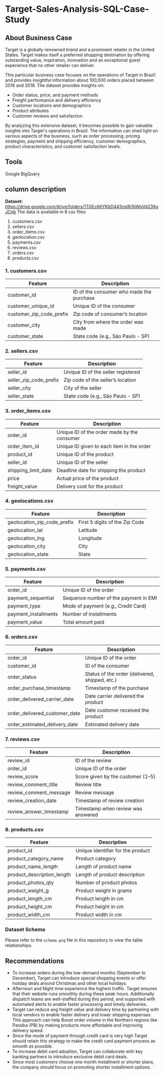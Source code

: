 # Target-Sales-Analysis-SQL-Case-Study

## About Business Case
Target is a globally renowned brand and a prominent retailer in the United States. Target makes itself a preferred shopping destination by offering outstanding value, inspiration, innovation and an exceptional guest experience that no other retailer can deliver.

This particular business case focuses on the operations of Target in Brazil and provides insightful information about 100,000 orders placed between 2016 and 2018. The dataset provides insights on:
- Order status, price, and payment methods
- Freight performance and delivery efficiency
- Customer locations and demographics
- Product attributes
- Customer reviews and satisfaction

By analyzing this extensive dataset, it becomes possible to gain valuable insights into Target's operations in Brazil. The information can shed light on various aspects of the business, such as order processing, pricing strategies, payment and shipping efficiency, customer demographics, product characteristics, and customer satisfaction levels.

## Tools 
Google BigQuery

## column description 
**Dataset:** https://drive.google.com/drive/folders/1TGEc66YKbD443nslRi1bWgVd238gJCnb
The data is available in 8 csv files:

1. customers.csv
2. sellers.csv
3. order_items.csv
4. geolocation.csv
5. payments.csv
6. reviews.csv
7. orders.csv
8. products.csv

### 1. customers.csv
| Feature | Description |
|---------|-------------|
| customer_id | ID of the consumer who made the purchase |
| customer_unique_id | Unique ID of the consumer |
| customer_zip_code_prefix | Zip code of consumer’s location |
| customer_city | City from where the order was made |
| customer_state | State code (e.g., São Paulo - SP) |

### 2. sellers.csv
| Feature | Description |
|---------|-------------|
| seller_id | Unique ID of the seller registered |
| seller_zip_code_prefix | Zip code of the seller’s location |
| seller_city | City of the seller |
| seller_state | State code (e.g., São Paulo - SP) |

### 3. order_items.csv
| Feature | Description |
|---------|-------------|
| order_id | Unique ID of the order made by the consumer |
| order_item_id | Unique ID given to each item in the order |
| product_id | Unique ID of the product |
| seller_id | Unique ID of the seller |
| shipping_limit_date | Deadline date for shipping the product |
| price | Actual price of the product |
| freight_value | Delivery cost for the product |

### 4. geolocations.csv
| Feature | Description |
|---------|-------------|
| geolocation_zip_code_prefix | First 5 digits of the Zip Code |
| geolocation_lat | Latitude |
| geolocation_lng | Longitude |
| geolocation_city | City |
| geolocation_state | State |

### 5. payments.csv
| Feature | Description |
|---------|-------------|
| order_id | Unique ID of the order |
| payment_sequential | Sequence number of the payment in EMI |
| payment_type | Mode of payment (e.g., Credit Card) |
| payment_installments | Number of installments |
| payment_value | Total amount paid |

### 6. orders.csv
| Feature | Description |
|---------|-------------|
| order_id | Unique ID of the order |
| customer_id | ID of the consumer |
| order_status | Status of the order (delivered, shipped, etc.) |
| order_purchase_timestamp | Timestamp of the purchase |
| order_delivered_carrier_date | Date carrier delivered the product |
| order_delivered_customer_date | Date customer received the product |
| order_estimated_delivery_date | Estimated delivery date |

### 7. reviews.csv
| Feature | Description |
|---------|-------------|
| review_id | ID of the review |
| order_id | Unique ID of the order |
| review_score | Score given by the customer (1–5) |
| review_comment_title | Review title |
| review_comment_message | Review message |
| review_creation_date | Timestamp of review creation |
| review_answer_timestamp | Timestamp when review was answered |

### 8. products.csv
| Feature | Description |
|---------|-------------|
| product_id | Unique identifier for the product |
| product_category_name | Product category |
| product_name_length | Length of product name |
| product_description_length | Length of product description |
| product_photos_qty | Number of product photos |
| product_weight_g | Product weight in grams |
| product_length_cm | Product length in cm |
| product_height_cm | Product height in cm |
| product_width_cm | Product width in cm |

### Dataset Schema
Please refer to the `schema.png` file in this repository to view the table relationships.

## Recommendations
*  To increase orders during the low-demand months (September to December),
Target can introduce special shopping events or offer holiday deals around
Christmas and other local holidays.
*  Afternoon and Night time experience the highest traffic. Target ensures that
their website runs smoothly during these peak hours. Additionally dispatch
teams are well-staffed during this period, and supported with automated alerts to
enable faster processing and timely deliveries.
* Target can reduce avg freight value and delivery time by partnering with local
vendors to enable faster delivery and lower shipping expenses. This approach
can help Boost order volume in the Northern regions like Paraiba (PB) by making
products more affordable and improving delivery speed.
* Since the mode of payment through credit card is very high Target should retain
this strategy to make the credit card payment process as smooth as possible.
* To increase debit card adoption, Target can collaborate with key banking partners
to introduce exclusive debit card deals.
* Since most customers choose one month installment or shorter plans, the
company should focus on promoting shorter installment options.
